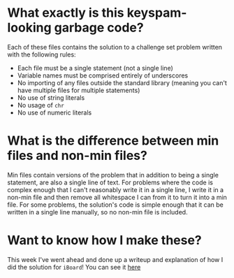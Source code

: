 # What exactly is this keyspam-looking garbage code?

Each of these files contains the solution to a challenge set problem written with the following rules:

* Each file must be a single statement (not a single line)
* Variable names must be comprised entirely of underscores
* No importing of any files outside the standard library (meaning you can't have multiple files for multiple statements)
* No use of string literals
* No usage of `chr`
* No use of numeric literals

# What is the difference between min files and non-min files?

Min files contain versions of the problem that in addition to being a single statement, are also a single line of text. For problems where the code is complex enough that I can't reasonably write it in a single line, I write it in a non-min file and then remove all whitespace I can from it to turn it into a min file. For some problems, the solution's code is simple enough that it can be written in a single line manually, so no non-min file is included.

# Want to know how I make these?

This week I've went ahead and done up a writeup and explanation of how I did the solution for `iBoard`! You can see it [here](https://www.notion.so/Creating-a-Challenge-Set-Solution-501bd7995bdb485f9ddc34e234173373)
